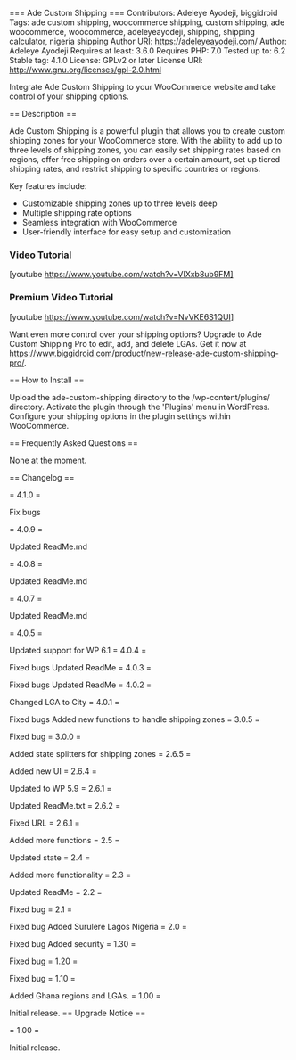 === Ade Custom Shipping ===
Contributors: Adeleye Ayodeji, biggidroid
Tags: ade custom shipping, woocommerce shipping, custom shipping, ade woocommerce, woocommerce, adeleyeayodeji, shipping, shipping calculator, nigeria shipping
Author URI: https://adeleyeayodeji.com/
Author: Adeleye Ayodeji
Requires at least: 3.6.0
Requires PHP: 7.0
Tested up to: 6.2
Stable tag: 4.1.0
License: GPLv2 or later
License URI: http://www.gnu.org/licenses/gpl-2.0.html

Integrate Ade Custom Shipping to your WooCommerce website and take control of your shipping options.

== Description ==

Ade Custom Shipping is a powerful plugin that allows you to create custom shipping zones for your WooCommerce store. With the ability to add up to three levels of shipping zones, you can easily set shipping rates based on regions, offer free shipping on orders over a certain amount, set up tiered shipping rates, and restrict shipping to specific countries or regions.

Key features include:

- Customizable shipping zones up to three levels deep
- Multiple shipping rate options
- Seamless integration with WooCommerce
- User-friendly interface for easy setup and customization

### Video Tutorial

[youtube https://www.youtube.com/watch?v=VIXxb8ub9FM]

### Premium Video Tutorial

[youtube https://www.youtube.com/watch?v=NvVKE6S1QUI]

Want even more control over your shipping options? Upgrade to Ade Custom Shipping Pro to edit, add, and delete LGAs. Get it now at <a href="https://www.biggidroid.com/product/new-release-ade-custom-shipping-pro/">https://www.biggidroid.com/product/new-release-ade-custom-shipping-pro/</a>.

== How to Install ==

Upload the ade-custom-shipping directory to the /wp-content/plugins/ directory.
Activate the plugin through the 'Plugins' menu in WordPress.
Configure your shipping options in the plugin settings within WooCommerce.

== Frequently Asked Questions ==

None at the moment.

== Changelog ==

= 4.1.0 =

Fix bugs

= 4.0.9 =

Updated ReadMe.md

= 4.0.8 =

Updated ReadMe.md

= 4.0.7 =

Updated ReadMe.md

= 4.0.5 =

Updated support for WP 6.1
= 4.0.4 =

Fixed bugs
Updated ReadMe
= 4.0.3 =

Fixed bugs
Updated ReadMe
= 4.0.2 =

Changed LGA to City
= 4.0.1 =

Fixed bugs
Added new functions to handle shipping zones
= 3.0.5 =

Fixed bug
= 3.0.0 =

Added state splitters for shipping zones
= 2.6.5 =

Added new UI
= 2.6.4 =

Updated to WP 5.9
= 2.6.1 =

Updated ReadMe.txt
= 2.6.2 =

Fixed URL
= 2.6.1 =

Added more functions
= 2.5 =

Updated state
= 2.4 =

Added more functionality
= 2.3 =

Updated ReadMe
= 2.2 =

Fixed bug
= 2.1 =

Fixed bug
Added Surulere Lagos Nigeria
= 2.0 =

Fixed bug
Added security
= 1.30 =

Fixed bug
= 1.20 =

Fixed bug
= 1.10 =

Added Ghana regions and LGAs.
= 1.00 =

Initial release.
== Upgrade Notice ==

= 1.00 =

Initial release.
